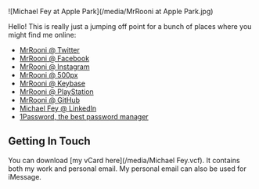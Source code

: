![Michael Fey at Apple Park](/media/MrRooni at Apple Park.jpg)

Hello! This is really just a jumping off point for a bunch of places where you might find me online:

- [MrRooni @ Twitter](https://twitter.com/MrRooni)
- [MrRooni @ Facebook](https://www.facebook.com/mrrooni)
- [MrRooni @ Instagram](https://www.instagram.com/mrrooni/)
- [MrRooni @ 500px](http://500px.com/MrRooni)
- [MrRooni @ Keybase](https://keybase.io/mrrooni)
- [MrRooni @ PlayStation](https://my.playstation.com/profile/MrRooni)
- [MrRooni @ GitHub](https://github.com/MrRooni)
- [Michael Fey @ LinkedIn](https://www.linkedin.com/in/michaelpfey/)
- [1Password, the best password manager](https://1password.com)

## Getting In Touch

You can download [my vCard here](/media/Michael Fey.vcf). It contains both my work and personal email. My personal email can also be used for iMessage.